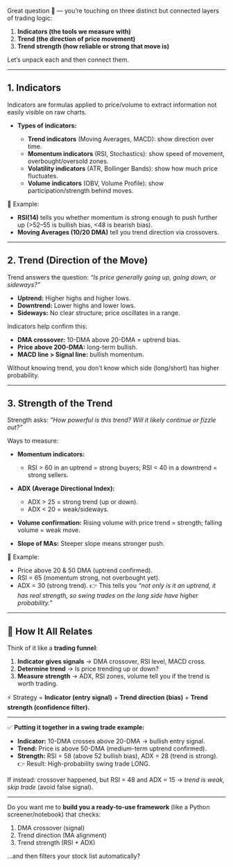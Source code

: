 Great question 🚀 — you’re touching on three distinct but connected layers of trading logic:

1. **Indicators (the tools we measure with)**
2. **Trend (the direction of price movement)**
3. **Trend strength (how reliable or strong that move is)**

Let’s unpack each and then connect them.

---

## 1. **Indicators**

Indicators are formulas applied to price/volume to extract information not easily visible on raw charts.

* **Types of indicators:**

  * **Trend indicators** (Moving Averages, MACD): show direction over time.
  * **Momentum indicators** (RSI, Stochastics): show speed of movement, overbought/oversold zones.
  * **Volatility indicators** (ATR, Bollinger Bands): show how much price fluctuates.
  * **Volume indicators** (OBV, Volume Profile): show participation/strength behind moves.

📌 Example:

* **RSI(14)** tells you whether momentum is strong enough to push further up (>52–55 is bullish bias, <48 is bearish bias).
* **Moving Averages (10/20 DMA)** tell you trend direction via crossovers.

---

## 2. **Trend (Direction of the Move)**

Trend answers the question: *“Is price generally going up, going down, or sideways?”*

* **Uptrend:** Higher highs and higher lows.
* **Downtrend:** Lower highs and lower lows.
* **Sideways:** No clear structure; price oscillates in a range.

Indicators help confirm this:

* **DMA crossover:** 10-DMA above 20-DMA = uptrend bias.
* **Price above 200-DMA:** long-term bullish.
* **MACD line > Signal line:** bullish momentum.

Without knowing trend, you don’t know which side (long/short) has higher probability.

---

## 3. **Strength of the Trend**

Strength asks: *“How powerful is this trend? Will it likely continue or fizzle out?”*

Ways to measure:

* **Momentum indicators:**

  * RSI > 60 in an uptrend = strong buyers; RSI < 40 in a downtrend = strong sellers.
* **ADX (Average Directional Index):**

  * ADX > 25 = strong trend (up or down).
  * ADX < 20 = weak/sideways.
* **Volume confirmation:** Rising volume with price trend = strength; falling volume = weak move.
* **Slope of MAs:** Steeper slope means stronger push.

📌 Example:

* Price above 20 & 50 DMA (uptrend confirmed).
* RSI = 65 (momentum strong, not overbought yet).
* ADX = 30 (strong trend).
  👉 This tells you *“not only is it an uptrend, it has real strength, so swing trades on the long side have higher probability.”*

---

## 🔗 How It All Relates

Think of it like a **trading funnel**:

1. **Indicator gives signals** → DMA crossover, RSI level, MACD cross.
2. **Determine trend** → Is price trending up or down?
3. **Measure strength** → ADX, RSI zones, volume tell you if the trend is worth trading.

⚡ Strategy = **Indicator (entry signal)** + **Trend direction (bias)** + **Trend strength (confidence filter).**

---

✅ **Putting it together in a swing trade example:**

* **Indicator:** 10-DMA crosses above 20-DMA → bullish entry signal.
* **Trend:** Price is above 50-DMA (medium-term uptrend confirmed).
* **Strength:** RSI = 58 (above 52 bullish bias), ADX = 28 (trend is strong).
  👉 Result: High-probability swing trade LONG.

If instead: crossover happened, but RSI = 48 and ADX = 15 → *trend is weak, skip trade* (avoid false signal).

---

Do you want me to **build you a ready-to-use framework** (like a Python screener/notebook) that checks:

1. DMA crossover (signal)
2. Trend direction (MA alignment)
3. Trend strength (RSI + ADX)

…and then filters your stock list automatically?
